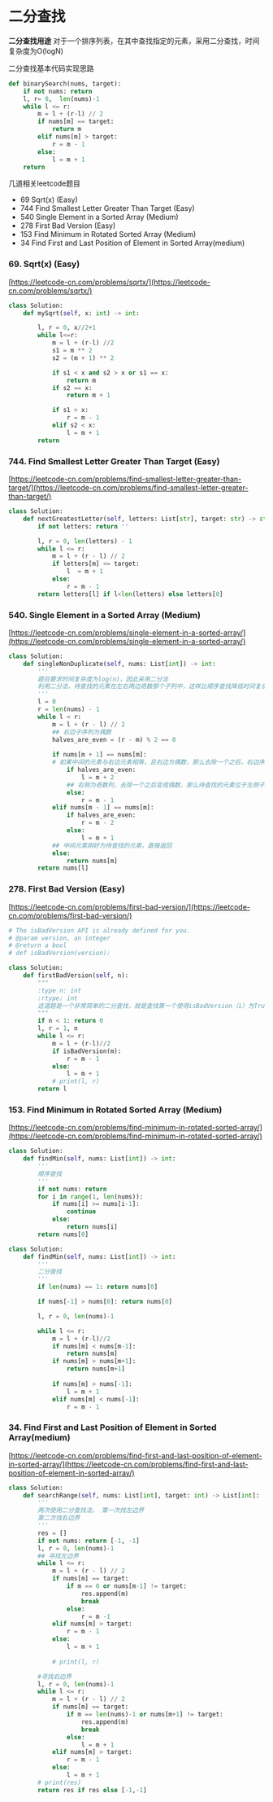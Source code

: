 # 二分查找

**二分查找用途** 对于一个排序列表，在其中查找指定的元素，采用二分查找，时间复杂度为O(logN)

二分查找基本代码实现思路

```python
def binarySearch(nums, target):
    if not nums: return 
    l, r= 0,  len(nums)-1
    while l <= r:
        m = l + (r-l) // 2
        if nums[m] == target:
            return m
        elif nums[m] > target:
            r = m - 1
        else:
            l = m + 1
    return 

```
几道相关leetcode题目

* 69 Sqrt(x) (Easy)
* 744 Find Smallest Letter Greater Than Target (Easy)
* 540 Single Element in a Sorted Array (Medium)
* 278 First Bad Version (Easy)
* 153 Find Minimum in Rotated Sorted Array (Medium)
* 34 Find First and Last Position of Element in Sorted Array(medium)



### 69. Sqrt(x) (Easy)

[https://leetcode-cn.com/problems/sqrtx/](https://leetcode-cn.com/problems/sqrtx/)

```python
class Solution:
    def mySqrt(self, x: int) -> int:

        l, r = 0, x//2+1
        while l<=r:
            m = l + (r-l) //2
            s1 = m ** 2
            s2 = (m + 1) ** 2

            if s1 < x and s2 > x or s1 == x:
                return m
            if s2 == x:
                return m + 1

            if s1 > x:
                r = m - 1 
            elif s2 < x:
                l = m + 1
        return 
```


### 744. Find Smallest Letter Greater Than Target (Easy)

[https://leetcode-cn.com/problems/find-smallest-letter-greater-than-target/](https://leetcode-cn.com/problems/find-smallest-letter-greater-than-target/)

```python
class Solution:
    def nextGreatestLetter(self, letters: List[str], target: str) -> str:
        if not letters: return ''

        l, r = 0, len(letters) - 1
        while l <= r:
            m = l + (r - l) // 2
            if letters[m] <= target:
                l  = m + 1
            else:
                r = m - 1
        return letters[l] if l<len(letters) else letters[0]
```


### 540. Single Element in a Sorted Array (Medium)

[https://leetcode-cn.com/problems/single-element-in-a-sorted-array/](https://leetcode-cn.com/problems/single-element-in-a-sorted-array/)

```python
class Solution:
    def singleNonDuplicate(self, nums: List[int]) -> int:
        '''
        题目要求时间复杂度为log(n)，因此采用二分法
        利用二分法，待查找的元素在左右两边奇数那个子列中，这样比顺序查找降低时间复杂度
        '''
        l = 0
        r = len(nums) - 1   
        while l < r:
            m = l + (r - l) // 2
            ## 右边子序列为偶数
            halves_are_even = (r - m) % 2 == 0
            
            if nums[m + 1] == nums[m]:
            # 如果中间的元素与右边元素相等，且右边为偶数，那么去除一个之后，右边序列变为奇数，待查找的元素在右侧子列
                if halves_are_even:
                    l = m + 2
                ## 右侧为奇数列，去除一个之后变成偶数，那么待查找的元素位于左侧子列
                else:
                    r = m - 1
            elif nums[m - 1] == nums[m]:
                if halves_are_even:
                    r = m - 2
                else:
                    l = m + 1
            ## 中间元素刚好为待查找的元素，直接返回
            else:
                return nums[m]
        return nums[l]
```


### 278. First Bad Version (Easy)

[https://leetcode-cn.com/problems/first-bad-version/](https://leetcode-cn.com/problems/first-bad-version/)

```python
# The isBadVersion API is already defined for you.
# @param version, an integer
# @return a bool
# def isBadVersion(version):

class Solution:
    def firstBadVersion(self, n):
        """
        :type n: int
        :rtype: int
        这道题是一个非常简单的二分查找，就是查找第一个使得isBadVersion（i）为True的i
        """
        if n < 1: return 0
        l, r = 1, n
        while l <= r:
            m = l + (r-l)//2
            if isBadVersion(m):
                r = m - 1
            else:
                l = m + 1
            # print(l, r)
        return l
```


### 153. Find Minimum in Rotated Sorted Array (Medium)

[https://leetcode-cn.com/problems/find-minimum-in-rotated-sorted-array/](https://leetcode-cn.com/problems/find-minimum-in-rotated-sorted-array/)

```python
class Solution:
    def findMin(self, nums: List[int]) -> int:
        '''
        顺序查找
        '''
        if not nums: return 
        for i in range(1, len(nums)):
            if nums[i] >= nums[i-1]:
                continue
            else:
                return nums[i]
        return nums[0]
```

```python
class Solution:
    def findMin(self, nums: List[int]) -> int:
        '''
        二分查找
        '''
        if len(nums) == 1: return nums[0]

        if nums[-1] > nums[0]: return nums[0]

        l, r = 0, len(nums)-1

        while l <= r:
            m = l + (r-l)//2
            if nums[m] < nums[m-1]:
                return nums[m]
            if nums[m] > nums[m+1]:
                return nums[m+1]
            
            if nums[m] > nums[-1]:
                l = m + 1
            elif nums[m] < nums[-1]:
                r = m - 1
```


### 34. Find First and Last Position of Element in Sorted Array(medium)

[https://leetcode-cn.com/problems/find-first-and-last-position-of-element-in-sorted-array/](https://leetcode-cn.com/problems/find-first-and-last-position-of-element-in-sorted-array/)

```python
class Solution:
    def searchRange(self, nums: List[int], target: int) -> List[int]:
        '''
        两次使用二分查找法， 第一次找左边界
        第二次找右边界
        '''
        res = []
        if not nums: return [-1, -1]
        l, r = 0, len(nums)-1
        ## 寻找左边界
        while l <= r:
            m = l + (r - l) // 2
            if nums[m] == target:
                if m == 0 or nums[m-1] != target:
                    res.append(m)
                    break
                else:
                    r = m -1
            elif nums[m] > target:
                r = m - 1
            else:
                l = m + 1
        
            # print(l, r)

        #寻找右边界
        l, r = 0, len(nums)-1
        while l <= r:
            m = l + (r - l) // 2
            if nums[m] == target:
                if m == len(nums)-1 or nums[m+1] != target:
                    res.append(m)
                    break
                else:
                    l = m + 1
            elif nums[m] > target:
                r = m - 1
            else:
                l = m + 1
        # print(res)
        return res if res else [-1,-1]
```

